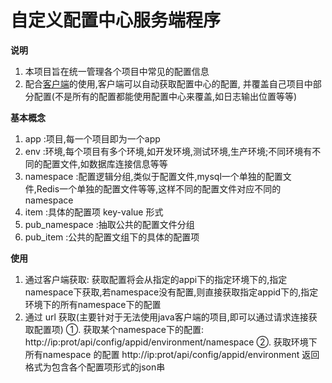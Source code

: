 # 自定义配置中心服务端程序


**说明**

1. 本项目旨在统一管理各个项目中常见的配置信息
2. 配合[客户端](https://github.com/lhyf/config-client)的使用,客户端可以自动获取配置中心的配置,
   并覆盖自己项目中部分配置(不是所有的配置都能使用配置中心来覆盖,如日志输出位置等等)


**基本概念**
1. app :项目,每一个项目即为一个app
2. env :环境,每个项目有多个环境,如开发环境,测试环境,生产环境;不同环境有不同的配置文件,如数据库连接信息等等
3. namespace :配置逻辑分组,类似于配置文件,mysql一个单独的配置文件,Redis一个单独的配置文件等等,这样不同的配置文件对应不同的namespace
4. item :具体的配置项 key-value 形式
5. pub_namespace :抽取公共的配置文件分组
6. pub_item :公共的配置文组下的具体的配置项


**使用**
1. 通过客户端获取: 获取配置将会从指定的appi下的指定环境下的,指定namespace下获取,若namespace没有配置,则直接获取指定appid下的,指定环境下的所有namespace下的配置
2. 通过 url 获取(主要针对于无法使用java客户端的项目,即可以通过请求连接获取配置项)
 ①. 获取某个namespace下的配置: http://ip:prot/api/config/appid/environment/namespace
 ②. 获取环境下所有namespace 的配置 http://ip:prot/api/config/appid/environment
返回格式为包含各个配置项形式的json串